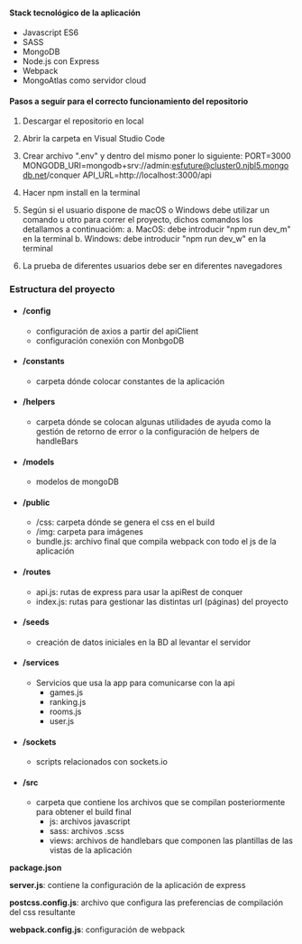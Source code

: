 #### Stack tecnológico de la aplicación ####

- Javascript ES6
- SASS
- MongoDB
- Node.js con Express
- Webpack
- MongoAtlas como servidor cloud


#### Pasos a seguir para el correcto funcionamiento del repositorio

1. Descargar el repositorio en local

2. Abrir la carpeta en Visual Studio Code

3. Crear archivo ".env" y dentro del mismo poner lo siguiente:
   PORT=3000
   MONGODB_URI=mongodb+srv://admin:esfuture@cluster0.njbl5.mongodb.net/conquer
   API_URL=http://localhost:3000/api
   
4. Hacer npm install en la terminal

5. Según si el usuario dispone de macOS o Windows debe utilizar un comando u otro para correr el proyecto, dichos comandos los detallamos a continuacióm:
    a. MacOS: debe introducir "npm run dev_m" en la terminal
    b. Windows: debe introducir "npm run dev_w" en la terminal

6. La prueba de diferentes usuarios debe ser en diferentes navegadores

### Estructura del proyecto ###

- #### /config
    - configuración de axios a partir del apiClient
    - configuración conexión con MonbgoDB
- #### /constants
    -  carpeta dónde colocar constantes de la aplicación
- #### /helpers
    -  carpeta dónde se colocan algunas utilidades de ayuda como la gestión de retorno de error o la configuración de helpers de handleBars
- #### /models
    -  modelos de mongoDB
- #### /public
    -  /css: carpeta dónde se genera el css en el build
    -  /img: carpeta para imágenes
    -  bundle.js: archivo final que compila webpack con todo el js de la aplicación
- #### /routes
    -  api.js: rutas de express para usar la apiRest de conquer
    -  index.js: rutas para gestionar las distintas url (páginas) del proyecto
- #### /seeds
    -  creación de datos iniciales en la BD al levantar el servidor
- #### /services
    -  Servicios que usa la app para comunicarse con la api
        - games.js
        - ranking.js
        - rooms.js
        - user.js 
- #### /sockets
    -  scripts relacionados con sockets.io
- #### /src
    -  carpeta que contiene los archivos que se compilan posteriormente para obtener el build final
        - js: archivos javascript
        - sass: archivos .scss
        - views: archivos de handlebars que componen las plantillas de las vistas de la aplicación

**package.json**

**server.js**: contiene la configuración de la aplicación de express

**postcss.config.js**: archivo que configura las preferencias de compilación del css resultante

**webpack.config.js**: configuración de webpack
